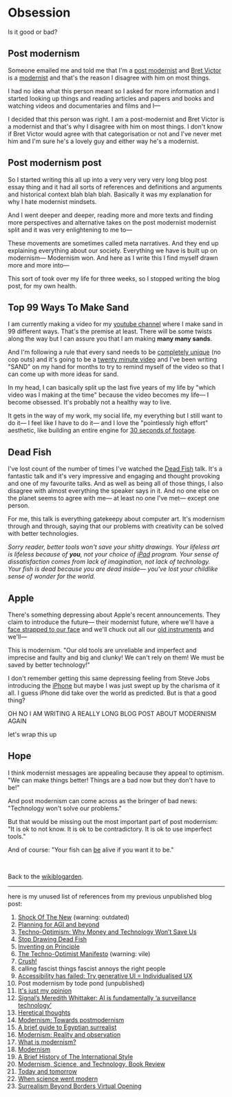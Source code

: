 # Obsession

Is it good or bad?

## Post modernism

Someone emailed me and told me that I'm a [post modernist](https://en.wikipedia.org/wiki/Postmodernism) and [Bret Victor](https://worrydream.com/) is a [modernist](https://en.wikipedia.org/wiki/Modernism) and that's the reason I disagree with him on most things. 

I had no idea what this person meant so I asked for more information and I started looking up things and reading articles and papers and books and watching videos and documentaries and films and I—

I decided that this person was right. I am a post-modernist and Bret Victor is a modernist and that's why I disagree with him on most things. I don't know if Bret Victor would agree with that categorisation or not and I've never met him and I'm sure he's a lovely guy and either way he's a modernist. 

## Post modernism post

So I started writing this all up into a very very very very long blog post essay thing and it had all sorts of references and definitions and arguments and historical context blah blah blah. Basically it was my explanation for why I hate modernist mindsets.

And I went deeper and deeper, reading more and more texts and finding more perspectives and alternative takes on the post modernist modernist split and it was very enlightening to me to—

These movements are sometimes called meta narratives. And they end up explaining everything about our society. Everything we have is built up on modernism— Modernism won. And here as I write this I find myself drawn more and more into—

This sort of took over my life for three weeks, so I stopped writing the blog post, for my own health.

## Top 99 Ways To Make Sand

I am currently making a video for my [youtube channel](https://YouTube.com/@todepond) where I make sand in 99 different ways. That's the premise at least. There will be some twists along the way but I can assure you that I am making **many many sands**.

And I'm following a rule that every sand needs to be [completely unique](https://www.todepond.com/pondcast/finding-ninety-nine-sands/) (no cop outs) and it's going to be a [twenty minute video](https://www.todepond.com/pondcast/twenty-minute-video/) and I've been writing "SAND" on my hand for months to try to remind myself of the video so that I can come up with more ideas for sand. 

In my head, I can basically split up the last five years of my life by "which video was I making at the time" because the video becomes my life— I become obsessed. It's probably not a healthy way to live. 

It gets in the way of my work, my social life, my everything but I still want to do it— I feel like I have to do it— and I love the "pointlessly high effort" aesthetic, like building an entire engine for [30 seconds of footage](https://www.patreon.com/posts/77153106).

## Dead Fish

I've lost count of the number of times I've watched the [Dead Fish](https://vimeo.com/64895205) talk. It's a fantastic talk and it's very impressive and engaging and thought provoking and one of my favourite talks. And as well as being all of those things, I also disagree with almost everything the speaker says in it. And no one else on the planet seems to agree with me— at least no one I've met— except one person. 

For me, this talk is everything gatekeepy about computer art. It's modernism through and through, saying that our problems with creativity can be solved with better technologies.

*Sorry reader, better tools won't save your shitty drawings. Your lifeless art is lifeless because of **you**, not your choice of [iPad](https://drawdeadfish.com/6/) program. Your sense of dissatisfaction comes from lack of imagination, not lack of technology. Your fish is dead because you are dead inside— you've lost your childlike sense of wonder for the world.*

## Apple

There's something depressing about Apple's recent announcements. They claim to introduce the future— their modernist future, where we'll have a [face strapped to our face](https://youtu.be/QRKnrFEjDF0) and we'll chuck out all our [old instruments](https://youtu.be/ntjkwIXWtrc?si=BIdIkJGekCT9-mRV) and we'll—

This is modernism. "Our old tools are unreliable and imperfect and imprecise and faulty and big and clunky! We can't rely on them! We must be saved by better technology!"

I don't remember getting this same depressing feeling from Steve Jobs introducing the [iPhone](https://youtu.be/MnrJzXM7a6o?si=3L0fJnfq9xqu_eg3) but maybe I was just swept up by the charisma of it all. I guess iPhone did take over the world as predicted. But is that a good thing?

OH NO I AM WRITING A REALLY LONG BLOG POST ABOUT MODERNISM AGAIN

let's wrap this up

## Hope

I think modernist messages are appealing because they appeal to optimism. "We can make things better! Things are a bad now but they don't have to be!"

And post modernism can come across as the bringer of bad news: "Technology won't solve our problems."

But that would be missing out the most important part of post modernism: "It is ok to not know. It is ok to be contradictory. It is ok to use imperfect tools."

And of course: "Your fish can [be](https://x.com/tldraw/status/1801264226314408029) alive if you want it to be."

<br>
 
Back to the [wikiblogarden](/wikiblogarden).

<hr>

here is my unused list of references from my previous unpublished blog post: 

1. [Shock Of The New](https://youtu.be/J3ne7Udaetg?si=46UkF2SAwZDmxE1E) (warning: outdated)
2. [Planning for AGI and beyond](https://openai.com/index/planning-for-agi-and-beyond/)
3. [Techno-Optimism: Why Money and Technology Won’t Save Us](https://earth.org/techno-optimism/)
4. [Stop Drawing Dead Fish](https://vimeo.com/64895205)
5.  [Inventing on Principle](https://vimeo.com/906418692)
6.   [The Techno-Optimist Manifesto](https://a16z.com/the-techno-optimist-manifesto/) (warning: vile)
7. [Crush!](https://youtu.be/ntjkwIXWtrc?si=Z9w-XA_3eSI_yPaL)
8. calling fascist things fascist annoys the right people
9.  [Accessibility has failed: Try generative UI = Individualised UX](https://jakobnielsenphd.substack.com/p/accessibility-generative-ui?utm_source=post-banner&utm_medium=web&utm_campaign=posts-open-in-app&publication_id=1748390&post_id=142119583&triedRedirect=true)
10.   Post modernism by tode pond (unpublished)
11. [It's just my opinion](https://www.todepond.com/wikiblogarden/academia/opinion/)
12. [Signal’s Meredith Whittaker: AI is fundamentally ‘a surveillance technology’](https://techcrunch.com/2023/09/25/signals-meredith-whittaker-ai-is-fundamentally-a-surveillance-technology/)
13. [Heretical thoughts](https://www.ribaj.com/culture/heretical-thoughts)
14. [Modernism: Towards postmodernism](https://www.rep.routledge.com/articles/thematic/modernism/v-1/sections/towards-postmodernism)
15. [A brief guide to Egyptian surrealist](https://youtu.be/yabE7Lj8Bbs?si=xfqaij4ZAH7wDsml)
16. [Modernism: Reality and observation](https://www.rep.routledge.com/articles/thematic/modernism/v-1/sections/reality-and-observation)
17. [What is modernism?](https://www.utoledo.edu/library/canaday/guidepages/Modernism2.html#:~:text=Modernism%20is%20a%20period%20in,verse%20from%20the%2019th%20century.)
18. [Modernism](https://www.britannica.com/art/Modernism-art/Modernism-in-the-visual-arts-and-architecture)
19. [A Brief History of The International Style](https://www.archdaily.com/997425/a-brief-history-of-the-international-style)
20. [Modernism, Science, and Technology, Book Review](https://eprints.gla.ac.uk/158074/1/158074.pdf)
21. [Today and tomorrow](https://www.the-tls.co.uk/articles/science-and-technology-modernism/)
22. [When science went modern](https://hedgehogreview.com/issues/the-cultural-contradictions-of-modern-science/articles/when-science-went-modern)
23. [Surrealism Beyond Borders Virtual Opening](https://youtu.be/G-gyzGqsWio?si=hVW4-y-b5vSkDcS7)
